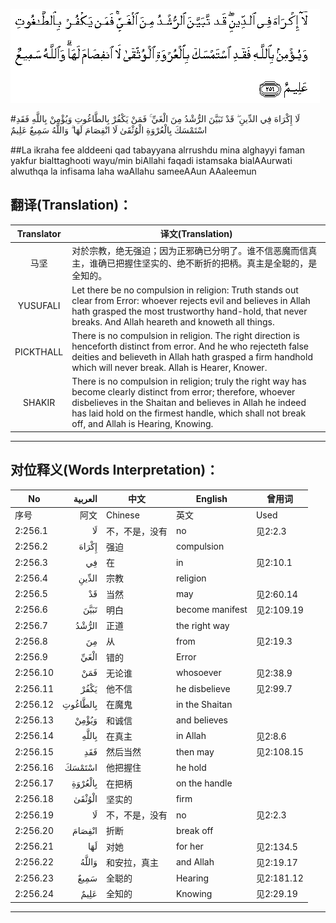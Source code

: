 ![002:256](images/002_256.gif)

#لَا إِكْرَاهَ فِي الدِّينِ ۖ قَدْ تَبَيَّنَ الرُّشْدُ مِنَ الْغَيِّ ۚ فَمَنْ يَكْفُرْ بِالطَّاغُوتِ وَيُؤْمِنْ بِاللَّهِ فَقَدِ اسْتَمْسَكَ بِالْعُرْوَةِ الْوُثْقَىٰ لَا انْفِصَامَ لَهَا ۗ وَاللَّهُ سَمِيعٌ عَلِيمٌ 

##La ikraha fee alddeeni qad tabayyana alrrushdu mina alghayyi faman yakfur bialttaghooti wayu/min biAllahi faqadi istamsaka bialAAurwati alwuthqa la infisama laha waAllahu sameeAAun AAaleemun 

## 翻译(Translation)：

| Translator | 译文(Translation)                                            |
| :--------: | ------------------------------------------------------------ |
|    马坚    | 对於宗教，绝无强迫；因为正邪确已分明了。谁不信恶魔而信真主，谁确已把握住坚实的、绝不断折的把柄。真主是全聪的，是全知的。 |
|  YUSUFALI  | Let there be no compulsion in religion: Truth stands out clear from Error: whoever rejects evil and believes in Allah hath grasped the most trustworthy hand-hold, that never breaks. And Allah heareth and knoweth all things. |
| PICKTHALL  | There is no compulsion in religion. The right direction is henceforth distinct from error. And he who rejecteth false deities and believeth in Allah hath grasped a firm handhold which will never break. Allah is Hearer, Knower. |
|   SHAKIR   | There is no compulsion in religion; truly the right way has become clearly distinct from error; therefore, whoever disbelieves in the Shaitan and believes in Allah he indeed has laid hold on the firmest handle, which shall not break off, and Allah is Hearing, Knowing. |

---

## 对位释义(Words Interpretation)：

| No   | العربية | 中文    | English | 曾用词 |
| ---- | ------: | ------- | ------- | ------ |
| 序号 |    阿文 | Chinese | 英文    | Used   |
| 2:256.1  | لَا       | 不，不是，没有 | no              | 见2:2.3    |
| 2:256.2  | إِكْرَاهَ    | 强迫           | compulsion      |            |
| 2:256.3  | فِي       | 在             | in              | 见2:10.1   |
| 2:256.4  | الدِّينِ    | 宗教           | religion        |            |
| 2:256.5  | قَدْ       | 当然           | may             | 见2:60.14  |
| 2:256.6  | تَبَيَّنَ     | 明白           | become manifest | 见2:109.19 |
| 2:256.7  | الرُّشْدُ    | 正道           | the right way   |            |
| 2:256.8  | مِنَ       | 从             | from            | 见2:19.3 |
| 2:256.9  | الْغَيِّ     | 错的           | Error           |            |
| 2:256.10 | فَمَنْ      | 无论谁         | whosoever       | 见2:38.9   |
| 2:256.11 | يَكْفُرْ     | 他不信          | he disbelieve  | 见2:99.7   |
| 2:256.12 | بِالطَّاغُوتِ | 在魔鬼         | in the Shaitan  |            |
| 2:256.13 | وَيُؤْمِنْ    | 和诚信         | and believes    |            |
| 2:256.14 | بِاللَّهِ    | 在真主     | in Allah        | 见2:8.6    |
| 2:256.15 | فَقَدِ      | 然后当然       | then may        | 见2:108.15 |
| 2:256.16 | اسْتَمْسَكَ   | 他把握住       | he hold         |            |
| 2:256.17 | بِالْعُرْوَةِ  | 在把柄         | on the handle   |            |
| 2:256.18 | الْوُثْقَىٰ   | 坚实的         | firm            |            |
| 2:256.19 | لَا       | 不，不是，没有 | no              | 见2:2.3    |
| 2:256.20 | انْفِصَامَ   | 折断           | break off       |            |
| 2:256.21 | لَهَا      | 对她           | for her         | 见2:134.5  |
| 2:256.22 | وَاللَّهُ    | 和安拉，真主   | and Allah       | 见2:19.17  |
| 2:256.23 | سَمِيعٌ     | 全聪的         | Hearing         | 见2:181.12 |
| 2:256.24 | عَلِيمٌ     | 全知的         | Knowing         | 见2:29.19  |

---
